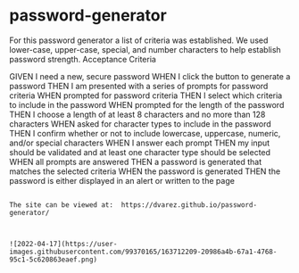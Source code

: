 # password-generator
For this password generator a list of criteria was established. We used lower-case, upper-case, special, and number characters to help establish password strength.
Acceptance Criteria

GIVEN I need a new, secure password
WHEN I click the button to generate a password
THEN I am presented with a series of prompts for password criteria
WHEN prompted for password criteria
THEN I select which criteria to include in the password
WHEN prompted for the length of the password
THEN I choose a length of at least 8 characters and no more than 128 characters
WHEN asked for character types to include in the password
THEN I confirm whether or not to include lowercase, uppercase, numeric, and/or special characters
WHEN I answer each prompt
THEN my input should be validated and at least one character type should be selected
WHEN all prompts are answered
THEN a password is generated that matches the selected criteria
WHEN the password is generated
THEN the password is either displayed in an alert or written to the page
```

The site can be viewed at:  https://dvarez.github.io/password-generator/



![2022-04-17](https://user-images.githubusercontent.com/99370165/163712209-20986a4b-67a1-4768-95c1-5c620863eaef.png)
